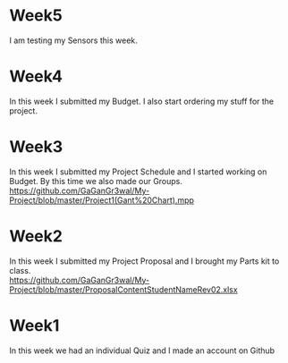 # Week5
I am testing my Sensors this week.

# Week4
In this week I submitted my Budget. I also start ordering my stuff for the project.


# Week3
In this week I submitted my Project Schedule and I started working on Budget. By this time we also made our Groups. 
<br> https://github.com/GaGanGr3wal/My-Project/blob/master/Project1(Gant%20Chart).mpp

# Week2
In this week I submitted my Project Proposal and I brought my Parts kit to class. 
<br> https://github.com/GaGanGr3wal/My-Project/blob/master/ProposalContentStudentNameRev02.xlsx

# Week1
In this week we had an individual Quiz and I made an account on Github

